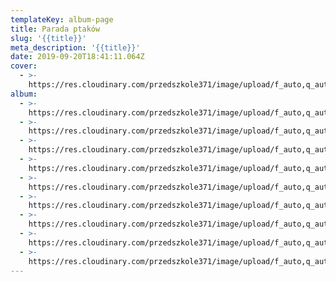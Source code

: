 ```yaml
---
templateKey: album-page
title: Parada ptaków
slug: '{{title}}'
meta_description: '{{title}}'
date: 2019-09-20T18:41:11.064Z
cover:
  - >-
    https://res.cloudinary.com/przedszkole371/image/upload/f_auto,q_auto/c_fill,w_1200/v1573678517/Albumy%20zdj%C4%99%C4%87/2019/Parada%20Ptak%C3%B3w/ueto65xrvqzjek52yap6.jpg
album:
  - >-
    https://res.cloudinary.com/przedszkole371/image/upload/f_auto,q_auto/c_fill,w_1200/v1573678517/Albumy%20zdj%C4%99%C4%87/2019/Parada%20Ptak%C3%B3w/ueto65xrvqzjek52yap6.jpg
  - >-
    https://res.cloudinary.com/przedszkole371/image/upload/f_auto,q_auto/c_fill,w_1200/v1573678517/Albumy%20zdj%C4%99%C4%87/2019/Parada%20Ptak%C3%B3w/ddy10kgphfjl6zurcrm5.jpg
  - >-
    https://res.cloudinary.com/przedszkole371/image/upload/f_auto,q_auto/c_fill,w_1200/v1573678516/Albumy%20zdj%C4%99%C4%87/2019/Parada%20Ptak%C3%B3w/vi6xwi7o5zmljkigdj15.jpg
  - >-
    https://res.cloudinary.com/przedszkole371/image/upload/f_auto,q_auto/c_fill,w_1200/v1573678516/Albumy%20zdj%C4%99%C4%87/2019/Parada%20Ptak%C3%B3w/luxdxegmffjrutp2gspy.jpg
  - >-
    https://res.cloudinary.com/przedszkole371/image/upload/f_auto,q_auto/c_fill,w_1200/v1573678516/Albumy%20zdj%C4%99%C4%87/2019/Parada%20Ptak%C3%B3w/t94p9th3fkfhatmwn5ox.jpg
  - >-
    https://res.cloudinary.com/przedszkole371/image/upload/f_auto,q_auto/c_fill,w_1200/v1573678516/Albumy%20zdj%C4%99%C4%87/2019/Parada%20Ptak%C3%B3w/eifdh3i9c3m9wfc3omys.jpg
  - >-
    https://res.cloudinary.com/przedszkole371/image/upload/f_auto,q_auto/c_fill,w_1200/v1573678516/Albumy%20zdj%C4%99%C4%87/2019/Parada%20Ptak%C3%B3w/ouj3x4zo3wev2mwfqktd.jpg
  - >-
    https://res.cloudinary.com/przedszkole371/image/upload/f_auto,q_auto/c_fill,w_1200/v1573678516/Albumy%20zdj%C4%99%C4%87/2019/Parada%20Ptak%C3%B3w/ivf3nvoe65mz1fhmitv3.jpg
  - >-
    https://res.cloudinary.com/przedszkole371/image/upload/f_auto,q_auto/c_fill,w_1200/v1573678516/Albumy%20zdj%C4%99%C4%87/2019/Parada%20Ptak%C3%B3w/frelszor53g5yde2e0kk.jpg
---
```


